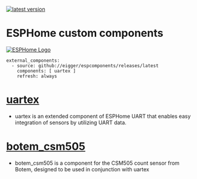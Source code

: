 [![latest version](https://img.shields.io/github/release/eigger/espcomponents?display_name=tag&include_prereleases&label=latest%20version)](https://github.com/eigger/espcomponents/releases)
# ESPHome custom components 
[![ESPHome Logo](https://esphome.io/_images/logo-text.png)](https://esphome.io/)
```
external_components:
  - source: github://eigger/espcomponents/releases/latest
    components: [ uartex ]
    refresh: always
```

# [uartex](/components/uartex)
- uartex is an extended component of ESPHome UART that enables easy integration of sensors by utilizing UART data.

# [botem_csm505](/components/botem_csm505)
- botem_csm505 is a component for the CSM505 count sensor from Botem, designed to be used in conjunction with uartex